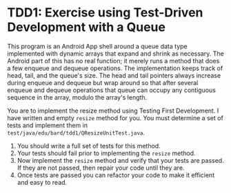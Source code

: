 # TDD1: Exercise using Test-Driven Development with a Queue

This program is an Android App shell around a queue data type implemented with dynamic arrays that expand and shrink as necessary. The Android part of this has no real function; it merely runs a method that does a few enqueue and dequeue operations.  The implementation keeps track of head, tail, and the queue's size.  The head and tail pointers always increase during enqueue and dequeue but wrap around so that after several enqueue and dequeue operations that queue can occupy any contiguous sequence in the array, modulo the array's length.  

You are to implement the resize method using Testing First Development.  I have written and empty `resize` method for you.  You must determine a set of tests and implement them in `test/java/edu/bard/tdd1/QResizeUnitTest.java`.  

1. You should write a full set of tests for this method.
1. Your tests should fail prior to implementing the `resize` method.
1. Now implement the `resize` method and verify that your tests are passed.  If they are not passed, then repair your code until they are.
1. Once tests are passed you can refactor your code to make it efficient and easy to read.
